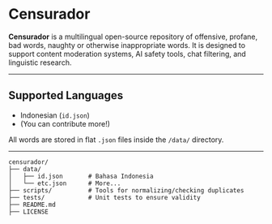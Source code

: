 # Censurador

**Censurador** is a multilingual open-source repository  of offensive, profane, bad words, naughty or otherwise inappropriate words.
It is designed to support content moderation systems, AI safety tools, chat filtering, and linguistic research.

---

## Supported Languages

- Indonesian (`id.json`)
- (You can contribute more!)

All words are stored in flat `.json` files inside the `/data/` directory.

---

```text
censurador/
├── data/
│   ├── id.json       # Bahasa Indonesia
│   └── etc.json      # More...
├── scripts/          # Tools for normalizing/checking duplicates
├── tests/            # Unit tests to ensure validity
├── README.md
├── LICENSE

```
